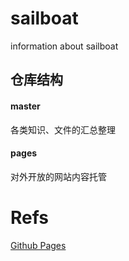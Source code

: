 # sailboat
information about sailboat
## 仓库结构
#### master
各类知识、文件的汇总整理
#### pages
对外开放的网站内容托管
# Refs
[Github Pages](https://pages.github.com/)
